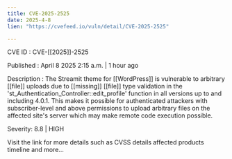 ```yaml
---
title: CVE-2025-2525
date: 2025-4-8
lien: "https://cvefeed.io/vuln/detail/CVE-2025-2525"

---
```


CVE ID : CVE-[[2025]]-2525

Published :  April 8
2025
2:15 a.m. | 1 hour ago

Description : The Streamit theme for  [[WordPress]] is vulnerable to arbitrary  [[file]] uploads due to  [[missing]]  [[file]] type validation in the 'st_Authentication_Controller::edit_profile' function in all versions up to
and including
4.0.1. This makes it possible for authenticated attackers
with subscriber-level and above permissions
to upload arbitrary files on the affected site's server which may make remote code execution possible.

Severity: 8.8 | HIGH

Visit the link for more details
such as CVSS details
affected products
timeline
and more...
